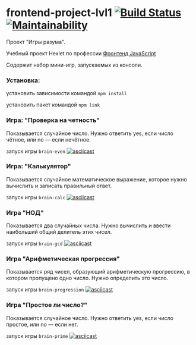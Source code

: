 # frontend-project-lvl1 [![Build Status](https://travis-ci.org/A1RET/frontend-project-lvl1.svg?branch=master)](https://travis-ci.org/A1RET/frontend-project-lvl1) [![Maintainability](https://api.codeclimate.com/v1/badges/cc29620215cdb9a5e1be/maintainability)](https://codeclimate.com/github/A1RET/frontend-project-lvl1/maintainability)
Проект "Игры разума".

Учебный проект Hexlet по профессии [Фронтенд JavaScript](https://ru.hexlet.io/professions/frontend)

Содержит набор мини-игр, запускаемых из консоли.

### Установка:

установить зависимости командой `npm install`

установить пакет командой `npm link`


### Игра: "Проверка на четность"

Показывается случайное число. Нужно ответить yes, если число чётное, или no — если нечётное.

запуск игры `brain-even`
[![asciicast](https://asciinema.org/a/257316.svg)](https://asciinema.org/a/257316)

### Игра: "Калькулятор"

Показывается случайное математическое выражение, которое нужно вычислить и записать правильный ответ.

запуск игры `brain-calc`
[![asciicast](https://asciinema.org/a/257317.svg)](https://asciinema.org/a/257317)

### Игра "НОД"

Показывается два случайных числа. Нужно вычислить и ввести наибольший общий делитель этих чисел. 

запуск игры `brain-gcd`
[![asciicast](https://asciinema.org/a/257319.svg)](https://asciinema.org/a/257319)

### Игра "Арифметическая прогрессия"

Показывается ряд чисел, образующий арифметическую прогрессию, в котором пропущено одно число. Нужно определить это число.

запуск игры `brain-progression`
[![asciicast](https://asciinema.org/a/257320.svg)](https://asciinema.org/a/257320)

### Игра "Простое ли число?"

Показывается случайное число. Нужно ответить yes, если число простое, или no — если нет.

запуск игры `brain-prime`
[![asciicast](https://asciinema.org/a/257321.svg)](https://asciinema.org/a/257321)
